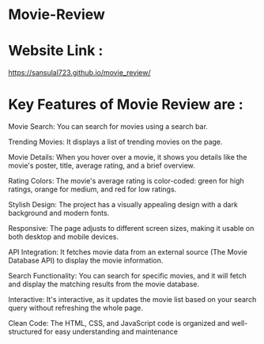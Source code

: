 # Movie-Review
# Website Link : 
https://sansulal723.github.io/movie_review/
# Key Features of Movie Review are :
Movie Search: You can search for movies using a search bar.

Trending Movies: It displays a list of trending movies on the page.

Movie Details: When you hover over a movie, it shows you details like the movie's poster, title, average rating, and a brief overview.

Rating Colors: The movie's average rating is color-coded: green for high ratings, orange for medium, and red for low ratings.

Stylish Design: The project has a visually appealing design with a dark background and modern fonts.

Responsive: The page adjusts to different screen sizes, making it usable on both desktop and mobile devices.

API Integration: It fetches movie data from an external source (The Movie Database API) to display the movie information.

Search Functionality: You can search for specific movies, and it will fetch and display the matching results from the movie database.

Interactive: It's interactive, as it updates the movie list based on your search query without refreshing the whole page.

Clean Code: The HTML, CSS, and JavaScript code is organized and well-structured for easy understanding and maintenance
